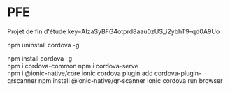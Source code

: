 # PFE
Projet de fin d'étude 
key=AIzaSyBFG4otprd8aau0zUS_i2ybhT9-qd0A9Uo

npm uninstall cordova -g

npm install cordova -g   
npm i cordova-common 
npm i cordova-serve      
npm i @ionic-native/core
ionic cordova plugin add cordova-plugin-qrscanner
npm install @ionic-native/qr-scanner
ionic cordova run browser